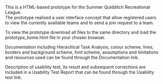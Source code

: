 This is a HTML-based prototype for the Summer Quidditch Recreational League.  
The prototype realised a user interface concept that allow registered users to 
view the currently available teams and to send a join request to a team.  

To view the prototype download all files to the same directory and load the 
prototype_home.html file in your chosen browser.

Documentation including Hierachical Task Analysis, colour scheme, lines, borders 
and background scheme, font scheme, assumptions and limitations and resources 
used can be found through the Documentation link.  

Description of usability test, its result and subsequent corrections are included
in a Usability Test Report that can be found through the Usability test link.


